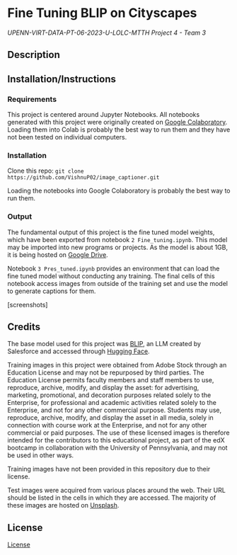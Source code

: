 # Fine Tuning BLIP on Cityscapes
*UPENN-VIRT-DATA-PT-06-2023-U-LOLC-MTTH Project 4 - Team 3*

## Description
<!--- NEEDS UPDATING --->

## Installation/Instructions
### Requirements
This project is centered around Jupyter Notebooks.
All notebooks generated with this project were originally created on [Google Colaboratory](https://colab.research.google.com).
Loading them into Colab is probably the best way to run them and they have not been tested on individual computers.

### Installation
Clone this repo: `git clone https://github.com/VishnuP02/image_captioner.git`

Loading the notebooks into Google Colaboratory is probably the best way to run them.

### Output
The fundamental output of this project is the fine tuned model weights, which have been exported from notebook `2 Fine_tuning.ipynb`.
This model may be imported into new programs or projects.
As the model is about 1GB, it is being hosted on [Google Drive](https://drive.google.com/drive/folders/1-dF7t6kH-yHUwVBIahOwREUFI6yO46-t?usp=share_link).

Notebook `3 Pres_tuned.ipynb` provides an environment that can load the fine tuned model without conducting any training.
The final cells of this notebook access images from outside of the training set and use the model to generate captions for them.

[screenshots]

## Credits
The base model used for this project was [BLIP](https://huggingface.co/Salesforce/blip-image-captioning-large), an LLM created by Salesforce and accessed through [Hugging Face](https://huggingface.co).

Training images in this project were obtained from Adobe Stock through an Education License and may not be repurposed by third parties. The Education License permits faculty members and staff members to use, reproduce, archive, modify, and display the asset: for advertising, marketing, promotional, and decoration purposes related solely to the Enterprise, for professional and academic activities related solely to the Enterprise, and not for any other commercial purpose. Students may use, reproduce, archive, modify, and display the asset in all media, solely in connection with course work at the Enterprise, and not for any other commercial or paid purposes. The use of these licensed images is therefore intended for the contributors to this educational project, as part of the edX bootcamp in collaboration with the University of Pennsylvania, and may not be used in other ways.

Training images have not been provided in this repository due to their license.

Test images were acquired from various places around the web.
Their URL should be listed in the cells in which they are accessed.
The majority of these images are hosted on [Unsplash](https://unsplash.com).

## License
[License](LICENSE)
